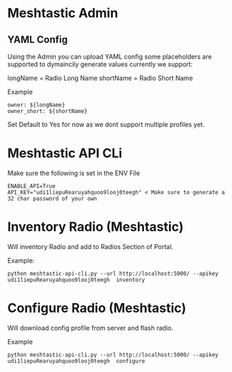 # Meshtastic Admin


## YAML Config

Using the Admin you can upload YAML config some placeholders are supported to dymaincily generate values currently we support: 

longName = Radio Long Name
shortName = Radio Short Name

Example
```
owner: ${longName}
owner_short: ${shortName}
```

Set Default to Yes for now as we dont support multiple profiles yet. 



# Meshtastic API CLi 
Make sure the following is set in the ENV File
```
ENABLE_API=True
API_KEY="udi1liepuRearuyahquoo9looj0teegh" < Make sure to generate a 32 char password of your own
```
# Inventory Radio (Meshtastic)
Will inventory Radio and add to Radios Section of Portal.

Example:
```
python meshtastic-api-cli.py --url http://localhost:5000/ --apikey udi1liepuRearuyahquoo9looj0teegh  inventory
```

# Configure Radio (Meshtastic)
Will download config profile from server and flash radio.

Example
```
python meshtastic-api-cli.py --url http://localhost:5000/ --apikey udi1liepuRearuyahquoo9looj0teegh  configure
```